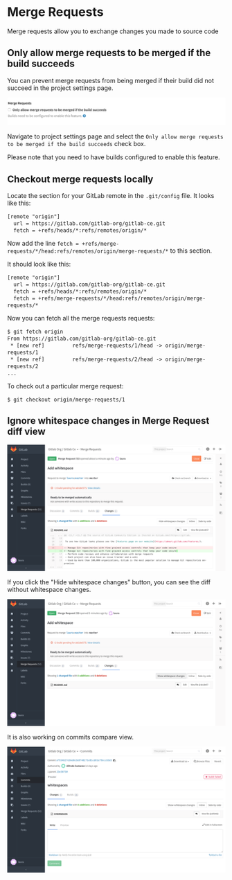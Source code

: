 # Merge Requests

Merge requests allow you to exchange changes you made to source code

## Only allow merge requests to be merged if the build succeeds

You can prevent merge requests from being merged if their build did not succeed
in the project settings page.

![only_allow_merge_if_build_succeeds](merge_requests/only_allow_merge_if_build_succeeds.png)

Navigate to project settings page and select the `Only allow merge requests to be merged if the build succeeds` check box.

Please note that you need to have builds configured to enable this feature.

## Checkout merge requests locally

Locate the section for your GitLab remote in the `.git/config` file. It looks like this:

```
[remote "origin"]
  url = https://gitlab.com/gitlab-org/gitlab-ce.git
  fetch = +refs/heads/*:refs/remotes/origin/*
```

Now add the line `fetch = +refs/merge-requests/*/head:refs/remotes/origin/merge-requests/*` to this section.

It should look like this:

```
[remote "origin"]
  url = https://gitlab.com/gitlab-org/gitlab-ce.git
  fetch = +refs/heads/*:refs/remotes/origin/*
  fetch = +refs/merge-requests/*/head:refs/remotes/origin/merge-requests/*
```

Now you can fetch all the merge requests requests:

```
$ git fetch origin
From https://gitlab.com/gitlab-org/gitlab-ce.git
 * [new ref]         refs/merge-requests/1/head -> origin/merge-requests/1
 * [new ref]         refs/merge-requests/2/head -> origin/merge-requests/2
...
```

To check out a particular merge request:

```
$ git checkout origin/merge-requests/1
```

## Ignore whitespace changes in Merge Request diff view

![MR diff](merge_requests/merge_request_diff.png)

If you click the "Hide whitespace changes" button, you can see the diff without whitespace changes.

![MR diff without whitespace](merge_requests/merge_request_diff_without_whitespace.png)

It is also working on commits compare view.

![Commit Compare](merge_requests/commit_compare.png)
